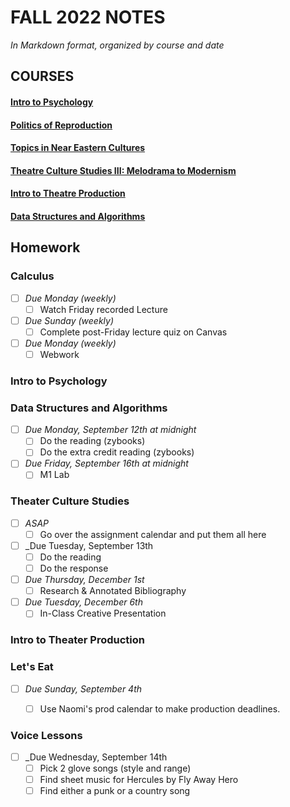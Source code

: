 # FALL 2022 NOTES

*In Markdown format, organized by course and date*

## COURSES
#### [Intro to Psychology](/Intro%20to%20Psychology/Notes)
#### [Politics of Reproduction](/Politics%20of%20Reproduction/Notes)
#### [Topics in Near Eastern Cultures](/Topics%20in%20Near%20Eastern%20Cultures/Notes)
#### [Theatre Culture Studies III: Melodrama to Modernism](/Theatre%20Culture%20Studies%20III/Notes)
#### [Intro to Theatre Production](/Intro%20to%20Theatre%20Production/Notes)
#### [Data Structures and Algorithms](/Data%20Structures%20and%20Algorithms/Notes)


## Homework

### Calculus
- [ ] _Due Monday (weekly)_
  - [ ] Watch Friday recorded Lecture
- [ ] _Due Sunday (weekly)_
  - [ ] Complete post-Friday lecture quiz on Canvas
- [ ] _Due Monday (weekly)_
  - [ ] Webwork

### Intro to Psychology

### Data Structures and Algorithms
- [ ] _Due Monday, September 12th at midnight_
  - [ ] Do the reading (zybooks)
  - [ ] Do the extra credit reading (zybooks)
- [ ] _Due Friday, September 16th at midnight_
  - [ ] M1 Lab

### Theater Culture Studies
- [ ] _ASAP_
  - [ ] Go over the assignment calendar and put them all here
- [ ] _Due Tuesday, September 13th
  - [ ] Do the reading
  - [ ] Do the response
- [ ] _Due Thursday, December 1st_
  - [ ] Research & Annotated Bibliography
- [ ] _Due Tuesday, December 6th_
  - [ ] In-Class Creative Presentation

### Intro to Theater Production



### Let's Eat
- [ ] _Due Sunday, September 4th_
  - [ ] Use Naomi's prod calendar to make production deadlines.

  
### Voice Lessons
- [ ] _Due Wednesday, September 14th
  - [ ] Pick 2 glove songs (style and range)
  - [ ] Find sheet music for Hercules by Fly Away Hero
  - [ ] Find either a punk or a country song